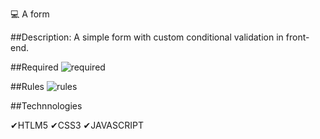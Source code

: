 💻 A form

##Description:
A simple form with custom conditional validation in front-end.

##Required
![required](https://user-images.githubusercontent.com/46681477/135530815-b682cbff-493d-4bf6-84ee-b040ffa6d2b1.png)

##Rules
![rules](https://user-images.githubusercontent.com/46681477/135530841-c78fd9f1-3e18-40c8-b665-617abeff81f3.png)

##Technnologies

✔HTLM5 ✔CSS3 ✔JAVASCRIPT